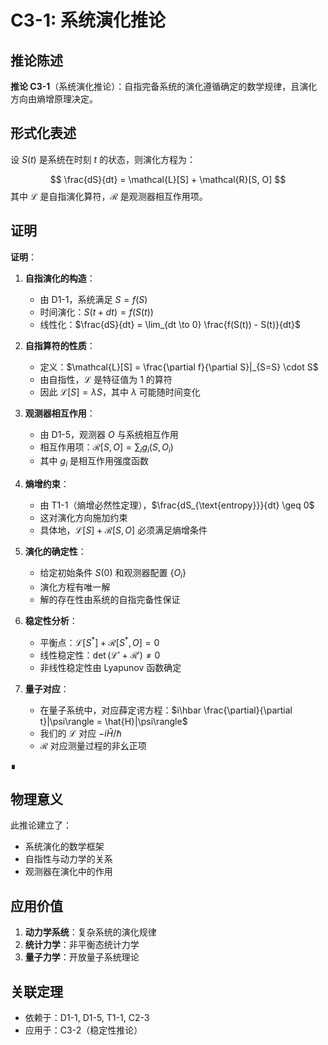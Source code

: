 # C3-1: 系统演化推论

## 推论陈述

**推论 C3-1**（系统演化推论）：自指完备系统的演化遵循确定的数学规律，且演化方向由熵增原理决定。

## 形式化表述

设 $S(t)$ 是系统在时刻 $t$ 的状态，则演化方程为：

$$
\frac{dS}{dt} = \mathcal{L}[S] + \mathcal{R}[S, O]
$$
其中 $\mathcal{L}$ 是自指演化算符，$\mathcal{R}$ 是观测器相互作用项。

## 证明

**证明**：

1. **自指演化的构造**：
   - 由 D1-1，系统满足 $S = f(S)$
   - 时间演化：$S(t+dt) = f(S(t))$
   - 线性化：$\frac{dS}{dt} = \lim_{dt \to 0} \frac{f(S(t)) - S(t)}{dt}$

2. **自指算符的性质**：
   - 定义：$\mathcal{L}[S] = \frac{\partial f}{\partial S}|_{S=S} \cdot S$
   - 由自指性，$\mathcal{L}$ 是特征值为 1 的算符
   - 因此 $\mathcal{L}[S] = \lambda S$，其中 $\lambda$ 可能随时间变化

3. **观测器相互作用**：
   - 由 D1-5，观测器 $O$ 与系统相互作用
   - 相互作用项：$\mathcal{R}[S, O] = \sum_i g_i(S, O_i)$
   - 其中 $g_i$ 是相互作用强度函数

4. **熵增约束**：
   - 由 T1-1（熵增必然性定理），$\frac{dS_{\text{entropy}}}{dt} \geq 0$
   - 这对演化方向施加约束
   - 具体地，$\mathcal{L}[S] + \mathcal{R}[S, O]$ 必须满足熵增条件

5. **演化的确定性**：
   - 给定初始条件 $S(0)$ 和观测器配置 $\{O_i\}$
   - 演化方程有唯一解
   - 解的存在性由系统的自指完备性保证

6. **稳定性分析**：
   - 平衡点：$\mathcal{L}[S^*] + \mathcal{R}[S^*, O] = 0$
   - 线性稳定性：$\det(\mathcal{L}' + \mathcal{R}') \neq 0$
   - 非线性稳定性由 Lyapunov 函数确定

7. **量子对应**：
   - 在量子系统中，对应薛定谔方程：$i\hbar \frac{\partial}{\partial t}|\psi\rangle = \hat{H}|\psi\rangle$
   - 我们的 $\mathcal{L}$ 对应 $-i\hat{H}/\hbar$
   - $\mathcal{R}$ 对应测量过程的非幺正项

∎

## 物理意义

此推论建立了：
- 系统演化的数学框架
- 自指性与动力学的关系
- 观测器在演化中的作用

## 应用价值

1. **动力学系统**：复杂系统的演化规律
2. **统计力学**：非平衡态统计力学
3. **量子力学**：开放量子系统理论

## 关联定理

- 依赖于：D1-1, D1-5, T1-1, C2-3
- 应用于：C3-2（稳定性推论）